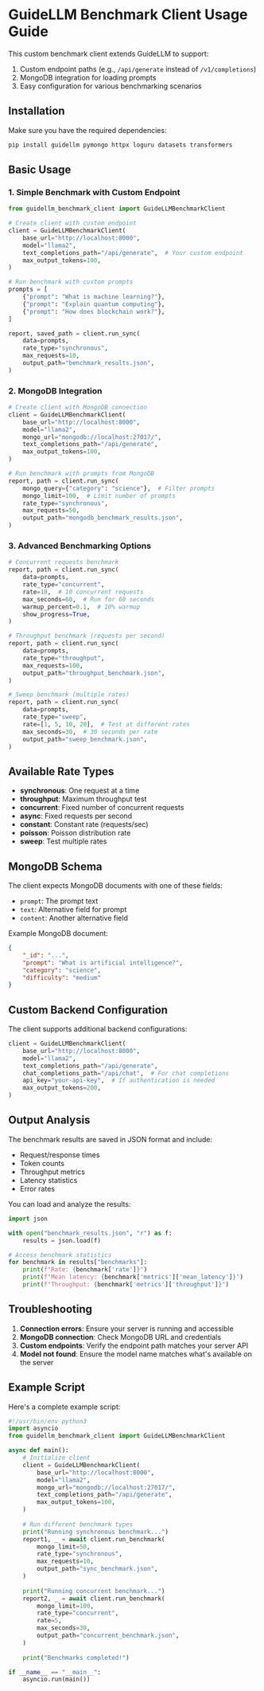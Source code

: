 # GuideLLM Benchmark Client Usage Guide

This custom benchmark client extends GuideLLM to support:
1. Custom endpoint paths (e.g., `/api/generate` instead of `/v1/completions`)
2. MongoDB integration for loading prompts
3. Easy configuration for various benchmarking scenarios

## Installation

Make sure you have the required dependencies:
```bash
pip install guidellm pymongo httpx loguru datasets transformers
```

## Basic Usage

### 1. Simple Benchmark with Custom Endpoint

```python
from guidellm_benchmark_client import GuideLLMBenchmarkClient

# Create client with custom endpoint
client = GuideLLMBenchmarkClient(
    base_url="http://localhost:8000",
    model="llama2",
    text_completions_path="/api/generate",  # Your custom endpoint
    max_output_tokens=100,
)

# Run benchmark with custom prompts
prompts = [
    {"prompt": "What is machine learning?"},
    {"prompt": "Explain quantum computing"},
    {"prompt": "How does blockchain work?"},
]

report, saved_path = client.run_sync(
    data=prompts,
    rate_type="synchronous",
    max_requests=10,
    output_path="benchmark_results.json",
)
```

### 2. MongoDB Integration

```python
# Create client with MongoDB connection
client = GuideLLMBenchmarkClient(
    base_url="http://localhost:8000",
    model="llama2",
    mongo_url="mongodb://localhost:27017/",
    text_completions_path="/api/generate",
    max_output_tokens=100,
)

# Run benchmark with prompts from MongoDB
report, path = client.run_sync(
    mongo_query={"category": "science"},  # Filter prompts
    mongo_limit=100,  # Limit number of prompts
    rate_type="synchronous",
    max_requests=50,
    output_path="mongodb_benchmark_results.json",
)
```

### 3. Advanced Benchmarking Options

```python
# Concurrent requests benchmark
report, path = client.run_sync(
    data=prompts,
    rate_type="concurrent",
    rate=10,  # 10 concurrent requests
    max_seconds=60,  # Run for 60 seconds
    warmup_percent=0.1,  # 10% warmup
    show_progress=True,
)

# Throughput benchmark (requests per second)
report, path = client.run_sync(
    data=prompts,
    rate_type="throughput",
    max_requests=100,
    output_path="throughput_benchmark.json",
)

# Sweep benchmark (multiple rates)
report, path = client.run_sync(
    data=prompts,
    rate_type="sweep",
    rate=[1, 5, 10, 20],  # Test at different rates
    max_seconds=30,  # 30 seconds per rate
    output_path="sweep_benchmark.json",
)
```

## Available Rate Types

- **synchronous**: One request at a time
- **throughput**: Maximum throughput test
- **concurrent**: Fixed number of concurrent requests
- **async**: Fixed requests per second
- **constant**: Constant rate (requests/sec)
- **poisson**: Poisson distribution rate
- **sweep**: Test multiple rates

## MongoDB Schema

The client expects MongoDB documents with one of these fields:
- `prompt`: The prompt text
- `text`: Alternative field for prompt
- `content`: Another alternative field

Example MongoDB document:
```json
{
    "_id": "...",
    "prompt": "What is artificial intelligence?",
    "category": "science",
    "difficulty": "medium"
}
```

## Custom Backend Configuration

The client supports additional backend configurations:

```python
client = GuideLLMBenchmarkClient(
    base_url="http://localhost:8000",
    model="llama2",
    text_completions_path="/api/generate",
    chat_completions_path="/api/chat",  # For chat completions
    api_key="your-api-key",  # If authentication is needed
    max_output_tokens=200,
)
```

## Output Analysis

The benchmark results are saved in JSON format and include:
- Request/response times
- Token counts
- Throughput metrics
- Latency statistics
- Error rates

You can load and analyze the results:

```python
import json

with open("benchmark_results.json", "r") as f:
    results = json.load(f)

# Access benchmark statistics
for benchmark in results["benchmarks"]:
    print(f"Rate: {benchmark['rate']}")
    print(f"Mean latency: {benchmark['metrics']['mean_latency']}")
    print(f"Throughput: {benchmark['metrics']['throughput']}")
```

## Troubleshooting

1. **Connection errors**: Ensure your server is running and accessible
2. **MongoDB connection**: Check MongoDB URL and credentials
3. **Custom endpoints**: Verify the endpoint path matches your server API
4. **Model not found**: Ensure the model name matches what's available on the server

## Example Script

Here's a complete example script:

```python
#!/usr/bin/env python3
import asyncio
from guidellm_benchmark_client import GuideLLMBenchmarkClient

async def main():
    # Initialize client
    client = GuideLLMBenchmarkClient(
        base_url="http://localhost:8000",
        model="llama2",
        mongo_url="mongodb://localhost:27017/",
        text_completions_path="/api/generate",
        max_output_tokens=100,
    )
    
    # Run different benchmark types
    print("Running synchronous benchmark...")
    report1, _ = await client.run_benchmark(
        mongo_limit=50,
        rate_type="synchronous",
        max_requests=10,
        output_path="sync_benchmark.json",
    )
    
    print("Running concurrent benchmark...")
    report2, _ = await client.run_benchmark(
        mongo_limit=100,
        rate_type="concurrent",
        rate=5,
        max_seconds=30,
        output_path="concurrent_benchmark.json",
    )
    
    print("Benchmarks completed!")

if __name__ == "__main__":
    asyncio.run(main())
``` 